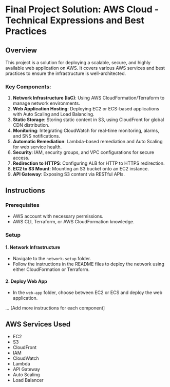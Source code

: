 # Final Project Solution: AWS Cloud - Technical Expressions and Best Practices

## Overview
This project is a solution for deploying a scalable, secure, and highly available web application on AWS. It covers various AWS services and best practices to ensure the infrastructure is well-architected.

### Key Components:
1. **Network Infrastructure (IaC)**: Using AWS CloudFormation/Terraform to manage network environments.
2. **Web Application Hosting**: Deploying EC2 or ECS-based applications with Auto Scaling and Load Balancing.
3. **Static Storage**: Storing static content in S3, using CloudFront for global CDN distribution.
4. **Monitoring**: Integrating CloudWatch for real-time monitoring, alarms, and SNS notifications.
5. **Automatic Remediation**: Lambda-based remediation and Auto Scaling for web service health.
6. **Security**: IAM, security groups, and VPC configurations for secure access.
7. **Redirection to HTTPS**: Configuring ALB for HTTP to HTTPS redirection.
8. **EC2 to S3 Mount**: Mounting an S3 bucket onto an EC2 instance.
9. **API Gateway**: Exposing S3 content via RESTful APIs.

## Instructions
### Prerequisites
- AWS account with necessary permissions.
- AWS CLI, Terraform, or AWS CloudFormation knowledge.
  
### Setup
#### 1. **Network Infrastructure**
- Navigate to the `network-setup` folder.
- Follow the instructions in the README files to deploy the network using either CloudFormation or Terraform.

#### 2. **Deploy Web App**
- In the `web-app` folder, choose between EC2 or ECS and deploy the web application.

... [Add more instructions for each component]

## AWS Services Used
- EC2
- S3
- CloudFront
- IAM
- CloudWatch
- Lambda
- API Gateway
- Auto Scaling
- Load Balancer

